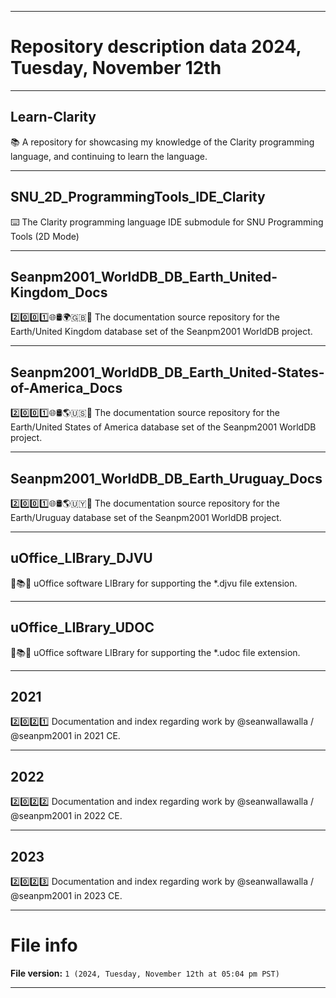 
***

# Repository description data 2024, Tuesday, November 12th

---

## Learn-Clarity

📚️ A repository for showcasing my knowledge of the Clarity programming language, and continuing to learn the language. 

---

## SNU_2D_ProgrammingTools_IDE_Clarity

⌨️ The Clarity programming language IDE submodule for SNU Programming Tools (2D Mode)

---

## Seanpm2001_WorldDB_DB_Earth_United-Kingdom_Docs

2️⃣️0️⃣️0️⃣️1️⃣️🌐️🛢️🌍️🇬🇧️📖️ The documentation source repository for the Earth/United Kingdom database set of the Seanpm2001 WorldDB project. 

---

## Seanpm2001_WorldDB_DB_Earth_United-States-of-America_Docs

2️⃣️0️⃣️0️⃣️1️⃣️🌐️🛢️🌎️🇺🇸️📖️ The documentation source repository for the Earth/United States of America database set of the Seanpm2001 WorldDB project. 

---

## Seanpm2001_WorldDB_DB_Earth_Uruguay_Docs

2️⃣️0️⃣️0️⃣️1️⃣️🌐️🛢️🌎️🇺🇾️📖️ The documentation source repository for the Earth/Uruguay database set of the Seanpm2001 WorldDB project. 

---

## uOffice_LIBrary_DJVU

📙️📚️💾️ uOffice software LIBrary for supporting the *.djvu file extension.

---

## uOffice_LIBrary_UDOC

📙️📚️💾️ uOffice software LIBrary for supporting the *.udoc file extension.

---

## 2021

2️⃣️0️⃣️2️⃣️1️⃣️ Documentation and index regarding work by @seanwallawalla / @seanpm2001 in 2021 CE.

---

## 2022

2️⃣️0️⃣️2️⃣️2️⃣️ Documentation and index regarding work by @seanwallawalla / @seanpm2001 in 2022 CE.

---

## 2023

2️⃣️0️⃣️2️⃣️3️⃣️ Documentation and index regarding work by @seanwallawalla / @seanpm2001 in 2023 CE.

***

# File info

**File version:** `1 (2024, Tuesday, November 12th at 05:04 pm PST)`

***

